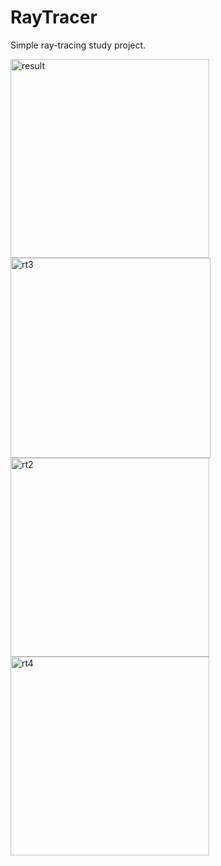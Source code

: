 # RayTracer
Simple ray-tracing study project.

<img width="318" alt="result" src="https://user-images.githubusercontent.com/15870496/112654121-21341c80-8e60-11eb-8157-272d5f823cfe.png"> <img width="320" alt="rt3" src="https://user-images.githubusercontent.com/15870496/112795906-e1448380-9071-11eb-87ea-cc593c6f58d6.png">
<img width="318" alt="rt2" src="https://user-images.githubusercontent.com/15870496/112795548-58c5e300-9071-11eb-8331-2141346baa49.png"> <img width="318" alt="rt4" src="https://user-images.githubusercontent.com/15870496/112796262-67f96080-9072-11eb-8532-1f7f5bb8305d.png">
